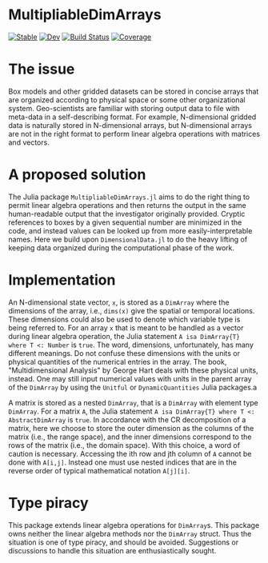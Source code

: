 # MultipliableDimArrays

[![Stable](https://img.shields.io/badge/docs-stable-blue.svg)](https://ggebbie.github.io/MultipliableDimArrays.jl/stable/)
[![Dev](https://img.shields.io/badge/docs-dev-blue.svg)](https://ggebbie.github.io/MultipliableDimArrays.jl/dev/)
[![Build Status](https://github.com/ggebbie/MultipliableDimArrays.jl/actions/workflows/CI.yml/badge.svg?branch=main)](https://github.com/ggebbie/MultipliableDimArrays.jl/actions/workflows/CI.yml?query=branch%3Amain)
[![Coverage](https://codecov.io/gh/ggebbie/MultipliableDimArrays.jl/branch/main/graph/badge.svg)](https://codecov.io/gh/ggebbie/MultipliableDimArrays.jl)

# The issue

Box models and other gridded datasets can be stored in concise arrays that are organized according to physical space or some other organizational system. Geo-scientists are familiar with storing output data to file with meta-data in a self-describing format. For example, N-dimensional gridded data is naturally stored in N-dimensional arrays, but N-dimensional arrays are not in the right format to perform linear algebra operations with matrices and vectors. 

# A proposed solution

The Julia package `MultipliableDimArrays.jl` aims to do the right thing to permit linear algebra operations and then returns the output in the same human-readable output that the investigator originally provided. Cryptic references to boxes by a given sequential number are minimized in the code, and instead values can be looked up from more easily-interpretable names. Here we build upon `DimensionalData.jl` to do the heavy lifting of keeping data organized during the computational phase of the work.

# Implementation

An N-dimensional state vector, `x`, is stored as a `DimArray` where the dimensions of the array, i.e., `dims(x)` give the spatial or temporal locations.  These dimensions could also be used to denote which variable type is being referred to. For an array `x` that is meant to be handled as a vector during linear algebra operation, the Julia statement `A isa DimArray{T} where T <: Number` is `true`. The word, dimensions, unfortunately, has many different meanings. Do not confuse these dimensions with the units or physical quantities of the numerical entries in the array. The book, "Multidimensional Analysis" by George Hart deals with these physical units, instead. One may still input numerical values with units in the parent array of the `DimArray` by using the `Unitful` or `DynamicQuantities` Julia packages.a

A matrix is stored as a nested `DimArray`, that is a `DimArray` with element type `DimArray`. For a matrix `A`, the Julia statement `A isa DimArray{T} where T <: AbstractDimArray` is `true`. In accordance with the CR decomposition of a matrix, here we choose to store the outer dimension as the columns of the matrix (i.e., the range space), and the inner dimensions correspond to the rows of the matrix (i.e., the domain space). With this choice, a word of caution is necessary. Accessing the ith row and jth column of `A` cannot be done with `A[i,j]`. Instead one must use nested indices that are in the reverse order of typical mathematical notation `A[j][i]`.

# Type piracy

This package extends linear algebra operations for `DimArray`s. This package owns neither the linear algebra methods nor the `DimArray` struct. Thus the situation is one of type piracy, and should be avoided. Suggestions or discussions to handle this situation are enthusiastically sought.
